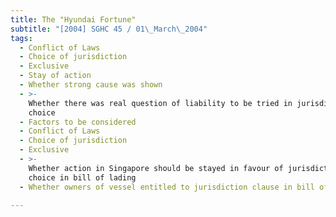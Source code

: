 ```yaml
---
title: The "Hyundai Fortune"
subtitle: "[2004] SGHC 45 / 01\_March\_2004"
tags:
  - Conflict of Laws
  - Choice of jurisdiction
  - Exclusive
  - Stay of action
  - Whether strong cause was shown
  - >-
    Whether there was real question of liability to be tried in jurisdiction of
    choice
  - Factors to be considered
  - Conflict of Laws
  - Choice of jurisdiction
  - Exclusive
  - >-
    Whether action in Singapore should be stayed in favour of jurisdiction of
    choice in bill of lading
  - Whether owners of vessel entitled to jurisdiction clause in bill of lading

---
```


